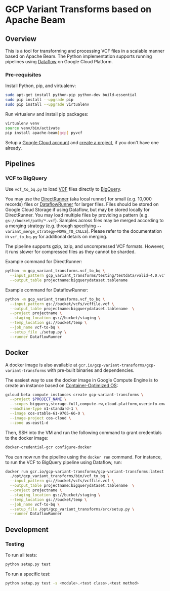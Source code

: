 # GCP Variant Transforms based on Apache Beam

## Overview

This is a tool for transforming and processing VCF files in a scalable manner
based on Apache Beam. The Python implementation supports running pipelines
using [Dataflow](https://cloud.google.com/dataflow/) on Google Cloud Platform.

### Pre-requisites

Install Python, pip, and virtualenv:

```bash
sudo apt-get install python-pip python-dev build-essential
sudo pip install --upgrade pip
sudo pip install --upgrade virtualenv
```

Run virtualenv and install pip packages:

```bash
virtualenv venv
source venv/bin/activate
pip install apache-beam[gcp] pyvcf
```

Setup a [Google Cloud account](https://cloud.google.com/) and
[create a project](https://cloud.google.com/resource-manager/docs/creating-managing-projects),
if you don't have one already.

## Pipelines

### VCF to BigQuery

Use `vcf_to_bq.py` to load
[VCF](https://samtools.github.io/hts-specs/VCFv4.3.pdf) files
directly to [BigQuery](https://cloud.google.com/bigquery/).

You may use the
[DirectRunner](https://beam.apache.org/documentation/runners/direct/)
(aka local runner) for small (e.g. 10,000 records) files or
[DataflowRunner](https://beam.apache.org/documentation/runners/dataflow/)
for larger files. Files should be stored on Google Cloud Storage if using
Dataflow, but may be stored locally for DirectRunner. You may load multiple
files by providing a pattern (e.g. `gs://bucket/path/*.vcf`).
Samples across files may be merged according to a merging strategy (e.g.
through specifying `--variant_merge_strategy=MOVE_TO_CALLS`). Please refer to
the documentation in `vcf_to_bq.py` for additional details on merging.

The pipeline supports gzip, bzip, and uncompressed VCF formats. However,
it runs slower for compressed files as they cannot be sharded.

Example command for DirectRunner:

```bash
python -m gcp_variant_transforms.vcf_to_bq \
  --input_pattern gcp_variant_transforms/testing/testdata/valid-4.0.vcf \
  --output_table projectname:bigquerydataset.tablename
```

Example command for DataflowRunner:

```bash
python -m gcp_variant_transforms.vcf_to_bq \
  --input_pattern gs://bucket/vcfs/vcffile.vcf \
  --output_table projectname:bigquerydataset.tablename  \
  --project projectname \
  --staging_location gs://bucket/staging \
  --temp_location gs://bucket/temp \
  --job_name vcf-to-bq \
  --setup_file ./setup.py \
  --runner DataflowRunner
```

## Docker

A docker image is also available at
`gcr.io/gcp-variant-transforms/gcp-variant-transforms` with pre-built binaries
and dependencies.

The easiest way to use the docker image in Google Compute Engine is to
create an instance based on
[Container-Optimized OS](https://cloud.google.com/container-optimized-os/docs/):

```bash
gcloud beta compute instances create gcp-variant-transforms \
  --project $PROJECT_NAME \
  --scopes bigquery,storage-full,compute-rw,cloud-platform,userinfo-email \
  --machine-type n1-standard-1 \
  --image cos-stable-61-9765-66-0 \
  --image-project cos-cloud \
  --zone us-east1-d
```

Then, SSH into the VM and run the following command to grant credentials
to the docker image:

```bash
docker-credential-gcr configure-docker
```

You can now run the pipeline using the `docker run` command. For instance,
to run the VCF to BigQuery pipeline using Dataflow, run:

```bash
docker run gcr.io/gcp-variant-transforms/gcp-variant-transforms:latest \
  ./opt/gcp_variant_transforms/bin/vcf_to_bq \
  --input_pattern gs://bucket/vcfs/vcffile.vcf \
  --output_table projectname:bigquerydataset.tablename  \
  --project projectname \
  --staging_location gs://bucket/staging \
  --temp_location gs://bucket/temp \
  --job_name vcf-to-bq \
  --setup_file /opt/gcp_variant_transforms/src/setup.py \
  --runner DataflowRunner
```

## Development

### Testing

To run all tests:

```bash
python setup.py test
```

To run a specific test:

```bash
python setup.py test -s <module>.<test class>.<test method>
```

